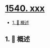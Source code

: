 # [1540. xxx](https://github.com/Tdahuyou/TNotes.leetcode/tree/main/notes/1540.%20xxx)

<!-- region:toc -->

- [1. 📝 概述](#1--概述)

<!-- endregion:toc -->

## 1. 📝 概述
